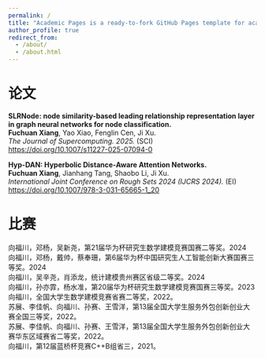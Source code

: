 ```yaml
---
permalink: /
title: "Academic Pages is a ready-to-fork GitHub Pages template for academic personal websites"
author_profile: true
redirect_from: 
  - /about/
  - /about.html
---
```


论文
======
**SLRNode: node similarity-based leading relationship representation layer in graph neural networks for node classification.**  
**Fuchuan Xiang**, Yao Xiao, Fenglin Cen, Ji Xu.  
*The Journal of Supercomputing. 2025.* (SCI)  
https://doi.org/10.1007/s11227-025-07094-0

**Hyp-DAN: Hyperbolic Distance-Aware Attention Networks.**   
**Fuchuan Xiang**, Jianhang Tang, Shaobo Li, Ji Xu.  
*International Joint Conference on Rough Sets 2024 (IJCRS 2024).* (EI)  
https://doi.org/10.1007/978-3-031-65665-1_20

比赛
======
向福川，邓杨，吴新尧，第21届华为杯研究生数学建模竞赛国赛二等奖。2024  
向福川，邓杨，戴帅，蔡奉珊，第6届华为杯中国研究生人工智能创新大赛国赛三等奖。2024  
向福川，吴辛尧，肖添龙，统计建模贵州赛区省级二等奖。2024  
向福川，孙亦霏，杨水准，第20届华为杯研究生数学建模竞赛国赛三等奖。2023  
向福川，全国大学生数学建模竞赛省赛二等奖，2022。  
苏展、李佳帆、向福川、孙赛、王雪洋，第13届全国大学生服务外包创新创业大赛全国三等奖，2022。  
苏展、李佳帆、向福川、孙赛、王雪洋，第13届全国大学生服务外包创新创业大赛华东区域赛省二等奖，2022。  
向福川，第12届蓝桥杯竞赛C++B组省三，2021。 
